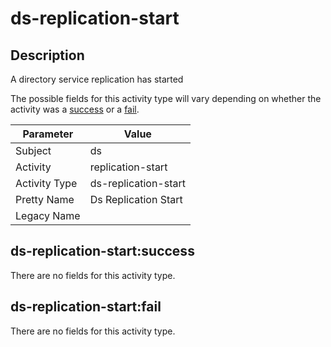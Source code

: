ds-replication-start
====================

Description
-----------
A directory service replication has started

The possible fields for this activity type will vary depending on whether the activity was a [success](#ds-replication-startsuccess) or a [fail](#ds-replication-startfail).

| Parameter     | Value                |
| ------------- | -------------------- |
| Subject       | ds                   |
| Activity      | replication-start    |
| Activity Type | ds-replication-start |
| Pretty Name   | Ds Replication Start |
| Legacy Name   |                      |

ds-replication-start:success
----------------------------

There are no fields for this activity type.


ds-replication-start:fail
-------------------------

There are no fields for this activity type.
